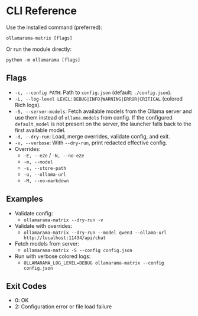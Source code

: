 # CLI Reference

Use the installed command (preferred):

`ollamarama-matrix [flags]`

Or run the module directly:

`python -m ollamarama [flags]`

## Flags

- `-c, --config PATH`: Path to `config.json` (default: `./config.json`).
- `-L, --log-level LEVEL`: `DEBUG|INFO|WARNING|ERROR|CRITICAL` (colored Rich logs).
- `-S, --server-models`: Fetch available models from the Ollama server and use them instead of `ollama.models` from config. If the configured `default_model` is not present on the server, the launcher falls back to the first available model.
- `-d, --dry-run`: Load, merge overrides, validate config, and exit.
- `-v, --verbose`: With `--dry-run`, print redacted effective config.
- Overrides:
  - `-E, --e2e` / `-N, --no-e2e`
  - `-m, --model`
  - `-s, --store-path`
  - `-u, --ollama-url`
  - `-M, --no-markdown`

## Examples

- Validate config:
  - `ollamarama-matrix --dry-run -v`
- Validate with overrides:
  - `ollamarama-matrix --dry-run --model qwen3 --ollama-url http://localhost:11434/api/chat`
- Fetch models from server:
  - `ollamarama-matrix -S --config config.json`
- Run with verbose colored logs:
  - `OLLAMARAMA_LOG_LEVEL=DEBUG ollamarama-matrix --config config.json`

## Exit Codes

- 0: OK
- 2: Configuration error or file load failure
